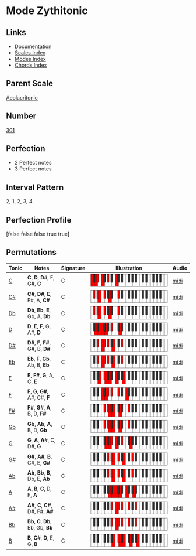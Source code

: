 # Mode Zythitonic

## Links

- [Documentation](index.md)
- [Scales Index](Scales.md)
- [Modes Index](Modes.md)
- [Chords Index](Chords.md)

## Parent Scale

[Aeolacritonic](ScaleAeolacritonic.md)

## Number

[301](https://ianring.com/musictheory/scales/301)

## Perfection

- 2 Perfect notes
- 3 Perfect notes

## Interval Pattern

2, 1, 2, 3, 4

## Perfection Profile

[false false false true true]

## Permutations

| Tonic | Notes | Signature | Illustration | Audio |
|-------|-------|-----------|--------------|-------|
| [C](ModeCNaturalZythitonic.md) | **C**, **D**, **D#**, F, G#, **C** | C | ![CNaturalZythitonic](ModeCNaturalZythitonic.png) | [midi](https://github.com/edipermadi/music/blob/main/docs/ModeCNaturalZythitonic.mid?raw=true) |
| [C#](ModeCSharpZythitonic.md) | **C#**, **D#**, **E**, F#, A, **C#** | C | ![CSharpZythitonic](ModeCSharpZythitonic.png) | [midi](https://github.com/edipermadi/music/blob/main/docs/ModeCSharpZythitonic.mid?raw=true) |
| [Db](ModeDFlatZythitonic.md) | **Db**, **Eb**, **E**, Gb, A, **Db** | C | ![DFlatZythitonic](ModeDFlatZythitonic.png) | [midi](https://github.com/edipermadi/music/blob/main/docs/ModeDFlatZythitonic.mid?raw=true) |
| [D](ModeDNaturalZythitonic.md) | **D**, **E**, **F**, G, A#, **D** | C | ![DNaturalZythitonic](ModeDNaturalZythitonic.png) | [midi](https://github.com/edipermadi/music/blob/main/docs/ModeDNaturalZythitonic.mid?raw=true) |
| [D#](ModeDSharpZythitonic.md) | **D#**, **F**, **F#**, G#, B, **D#** | C | ![DSharpZythitonic](ModeDSharpZythitonic.png) | [midi](https://github.com/edipermadi/music/blob/main/docs/ModeDSharpZythitonic.mid?raw=true) |
| [Eb](ModeEFlatZythitonic.md) | **Eb**, **F**, **Gb**, Ab, B, **Eb** | C | ![EFlatZythitonic](ModeEFlatZythitonic.png) | [midi](https://github.com/edipermadi/music/blob/main/docs/ModeEFlatZythitonic.mid?raw=true) |
| [E](ModeENaturalZythitonic.md) | **E**, **F#**, **G**, A, C, **E** | C | ![ENaturalZythitonic](ModeENaturalZythitonic.png) | [midi](https://github.com/edipermadi/music/blob/main/docs/ModeENaturalZythitonic.mid?raw=true) |
| [F](ModeFNaturalZythitonic.md) | **F**, **G**, **G#**, A#, C#, **F** | C | ![FNaturalZythitonic](ModeFNaturalZythitonic.png) | [midi](https://github.com/edipermadi/music/blob/main/docs/ModeFNaturalZythitonic.mid?raw=true) |
| [F#](ModeFSharpZythitonic.md) | **F#**, **G#**, **A**, B, D, **F#** | C | ![FSharpZythitonic](ModeFSharpZythitonic.png) | [midi](https://github.com/edipermadi/music/blob/main/docs/ModeFSharpZythitonic.mid?raw=true) |
| [Gb](ModeGFlatZythitonic.md) | **Gb**, **Ab**, **A**, B, D, **Gb** | C | ![GFlatZythitonic](ModeGFlatZythitonic.png) | [midi](https://github.com/edipermadi/music/blob/main/docs/ModeGFlatZythitonic.mid?raw=true) |
| [G](ModeGNaturalZythitonic.md) | **G**, **A**, **A#**, C, D#, **G** | C | ![GNaturalZythitonic](ModeGNaturalZythitonic.png) | [midi](https://github.com/edipermadi/music/blob/main/docs/ModeGNaturalZythitonic.mid?raw=true) |
| [G#](ModeGSharpZythitonic.md) | **G#**, **A#**, **B**, C#, E, **G#** | C | ![GSharpZythitonic](ModeGSharpZythitonic.png) | [midi](https://github.com/edipermadi/music/blob/main/docs/ModeGSharpZythitonic.mid?raw=true) |
| [Ab](ModeAFlatZythitonic.md) | **Ab**, **Bb**, **B**, Db, E, **Ab** | C | ![AFlatZythitonic](ModeAFlatZythitonic.png) | [midi](https://github.com/edipermadi/music/blob/main/docs/ModeAFlatZythitonic.mid?raw=true) |
| [A](ModeANaturalZythitonic.md) | **A**, **B**, **C**, D, F, **A** | C | ![ANaturalZythitonic](ModeANaturalZythitonic.png) | [midi](https://github.com/edipermadi/music/blob/main/docs/ModeANaturalZythitonic.mid?raw=true) |
| [A#](ModeASharpZythitonic.md) | **A#**, **C**, **C#**, D#, F#, **A#** | C | ![ASharpZythitonic](ModeASharpZythitonic.png) | [midi](https://github.com/edipermadi/music/blob/main/docs/ModeASharpZythitonic.mid?raw=true) |
| [Bb](ModeBFlatZythitonic.md) | **Bb**, **C**, **Db**, Eb, Gb, **Bb** | C | ![BFlatZythitonic](ModeBFlatZythitonic.png) | [midi](https://github.com/edipermadi/music/blob/main/docs/ModeBFlatZythitonic.mid?raw=true) |
| [B](ModeBNaturalZythitonic.md) | **B**, **C#**, **D**, E, G, **B** | C | ![BNaturalZythitonic](ModeBNaturalZythitonic.png) | [midi](https://github.com/edipermadi/music/blob/main/docs/ModeBNaturalZythitonic.mid?raw=true) |
